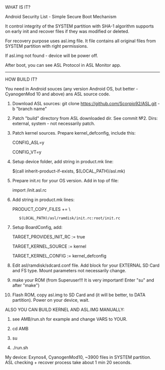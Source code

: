 WHAT IS IT?

Android Security List - Simple Secure Boot Mechanism

It control integrity of the SYSTEM partition with SHA-1 algorithm supports on early init and recover files if they was modified or deleted.

For recovery purpose uses asl.img file. It file contains all original files from SYSTEM partition with right permissions.

If asl.img not found - device will be power off.

After boot, you can see ASL Protocol in ASL Monitor app.
********************************************************

HOW BUILD IT?

You need in Android souces (any version Android OS, but better - CyanogenMod 10 and above) ans ASL source code.

1. Download ASL sources: git clone https://github.com/Scorpio92/ASL.git -b "branch name"

2. Patch "build" directory from ASL downloaded dir. See commit №2. Dirs: external, system - not necessarily patch.

3. Patch kernel sources. Prepare kernel_defconfig, include this:

   CONFIG_ASL=y    

   CONFIG_VT=y

4. Setup device folder, add string in product.mk line:

   $(call inherit-product-if-exists, $(LOCAL_PATH)/asl.mk)
   
5. Prepare init.rc for your OS version. Add in top of file:

   import /init.asl.rc
   
6. Add string in product.mk lines:
   
   PRODUCT_COPY_FILES += \

          $(LOCAL_PATH)/asl/ramdisk/init.rc:root/init.rc

6. Setup BoardConfig, add:

   TARGET_PROVIDES_INIT_RC := true     

   TARGET_KERNEL_SOURCE := kernel   

   TARGET_KERNEL_CONFIG := kernel_defconfig

7. Edit asl/ramdisk/sdcard.conf file. Add block for your EXTERNAL SD Card and FS type. Mount parameters not necessarily change.

8. make your ROM (from Superuser!!! It is very important! Enter "su" and after "make")

9. Flash ROM, copy asl.img to SD Card and (it will be better, to DATA partition). Power on your device, wait.

ALSO YOU CAN BUILD KERNEL AND ASL.IMG MANUALLY:

1) see AMB/run.sh for example and change VARS to YOUR.

2) cd AMB

3) su

4) ./run.sh

My device: Exynos4, CyanogenMod10, ~3900 files in SYSTEM partition. ASL checking + recover process take about 1 min 20 seconds.
